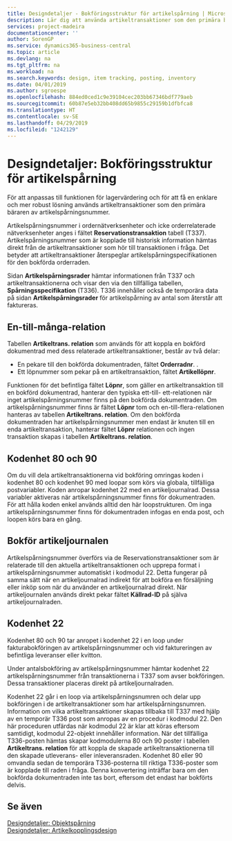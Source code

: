 ```yaml
---
title: Designdetaljer - Bokföringsstruktur för artikelspårning | Microsoft Docs
description: Lär dig att använda artikeltransaktioner som den primära bäraren av artikelspårningsnummerartikelspårning.
services: project-madeira
documentationcenter: ''
author: SorenGP
ms.service: dynamics365-business-central
ms.topic: article
ms.devlang: na
ms.tgt_pltfrm: na
ms.workload: na
ms.search.keywords: design, item tracking, posting, inventory
ms.date: 04/01/2019
ms.author: sgroespe
ms.openlocfilehash: 884ed0ced1c9e39104cec203bb67346bdf779aeb
ms.sourcegitcommit: 60b87e5eb32bb408dd65b9855c29159b1dfbfca8
ms.translationtype: HT
ms.contentlocale: sv-SE
ms.lasthandoff: 04/29/2019
ms.locfileid: "1242129"
---
```

# <a name="design-details-item-tracking-posting-structure"></a>Designdetaljer: Bokföringsstruktur för artikelspårning
För att anpassas till funktionen för lagervärdering och för att få en enklare och mer robust lösning används artikeltransaktioner som den primära bäraren av artikelspårningsnummer.  
  
Artikelspårningsnummer i ordernätverksenheter och icke orderrelaterade nätverksenheter anges i fältet **Reservationstransaktion** tabell (T337). Artikelspårningsnummer som är kopplade till historisk information hämtas direkt från de artikeltransaktioner som hör till transaktionen i fråga. Det betyder att artikeltransaktioner återspeglar artikelspårningspecifikationen för den bokförda orderraden.  
  
Sidan **Artikelspårningsrader** hämtar informationen från T337 och artikeltransaktionerna och visar den via den tillfälliga tabellen, **Spårningsspecifikation** (T336). T336 innehåller också de temporära data på sidan **Artikelspårningsrader** för artikelspårning av antal som återstår att faktureras.  
  
## <a name="one-to-many-relation"></a>En-till-många-relation  
Tabellen **Artikeltrans. relation** som används för att koppla en bokförd dokumentrad med dess relaterade artikeltransaktioner, består av två delar:  
  
* En pekare till den bokförda dokumentraden, fältet **Orderradnr**. .  
* Ett löpnummer som pekar på en artikeltransaktion, fältet **Artikellöpnr**.  
  
Funktionen för det befintliga fältet **Löpnr**, som gäller en artikeltransaktion till en bokförd dokumentrad, hanterar den typiska ett-till- ett-relationen när inget artikelspårningsnummer finns på den bokförda dokumentraden. Om artikelspårningsnummer finns är fältet **Löpnr** tom och en-till-flera-relationen hanteras av tabellen **Artikeltrans. relation**. Om den bokförda dokumentraden har artikelspårningsnummer men endast är knuten till en enda artikeltransaktion, hanterar fältet **Löpnr** relationen och ingen transaktion skapas i tabellen **Artikeltrans. relation**.  
  
## <a name="codeunits-80-and-90"></a>Kodenhet 80 och 90  
Om du vill dela artikeltransaktionerna vid bokföring omringas koden i kodenhet 80 och kodenhet 90 med loopar som körs via globala, tillfälliga postvariabler. Koden anropar kodenhet 22 med en artikeljournalrad. Dessa variabler aktiveras när artikelspårningsnummer finns för dokumentraden. För att hålla koden enkel används alltid den här loopstrukturen. Om inga artikelspårningsnummer finns för dokumentraden infogas en enda post, och loopen körs bara en gång.  
  
## <a name="posting-the-item-journal"></a>Bokför artikeljournalen  
Artikelspårningsnummer överförs via de Reservationstransaktioner som är relaterade till den aktuella artikeltransaktionen och upprepa format i artikelspårningsnummer automatiskt i kodmodul 22. Detta fungerar på samma sätt när en artikeljournalrad indirekt för att bokföra en försäljning eller inköp som när du använder en artikeljournalrad direkt. När artikeljournalen används direkt pekar fältet **Källrad-ID** på själva artikeljournalraden.  
  
## <a name="code-unit-22"></a>Kodenhet 22  
Kodenhet 80 och 90 tar anropet i kodenhet 22 i en loop under fakturabokföringen av artikelspårningsnummer och vid faktureringen av befintliga leveranser eller kvitton.  
  
Under antalsbokföring av artikelspårningsnummer hämtar kodenhet 22 artikelspårningsnummer från transaktionerna i T337 som avser bokföringen. Dessa transaktioner placeras direkt på artikeljournalraden.  
  
Kodenhet 22 går i en loop via artikelspårningsnumren och delar upp bokföringen i de artikeltransaktioner som har artikelspårningsnumren. Information om vilka artikeltransaktioner skapas tillbaka till T337 med hjälp av en temporär T336 post som anropas av en procedur i kodmodul 22. Den här proceduren utfärdas när kodmodul 22 är klar att köras eftersom samtidigt, kodmodul 22-objekt innehåller information. När det tillfälliga T336-posten hämtas skapar kodmodulerna 80 och 90 poster i tabellen **Artikeltrans. relation** för att koppla de skapade artikeltransaktionerna till den skapade utleverans- eller inleveransraden. Kodenhet 80 eller 90 omvandla sedan de temporära T336-posterna till riktiga T336-poster som är kopplade till raden i fråga. Denna konvertering inträffar bara om den bokförda dokumentraden inte tas bort, eftersom det endast har bokförts delvis.  
  
## <a name="see-also"></a>Se även  
[Designdetaljer: Objektspårning](design-details-item-tracking.md)   
[Designdetaljer: Artikelkopplingsdesign](design-details-item-tracking-design.md)